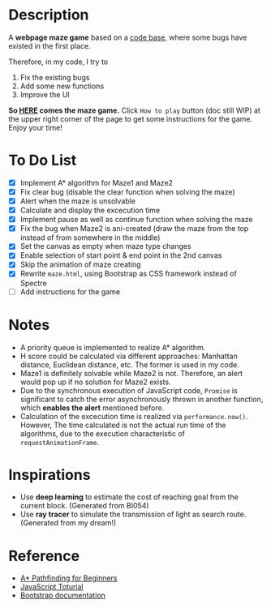 Description
===========
A **webpage maze game** based on a [code base](https://github.com/zilinglius/maze), where some bugs have existed in the first place. 

Therefore, in my code, I try to 
1. Fix  the existing bugs
2. Add some new functions 
3. Improve the UI
   
**So [HERE](https://xx01cyx.github.io/Maze/) comes the maze game.** Click `How to play` button (doc still WIP) at the upper right corner of the page to get some instructions for the game. 
Enjoy your time!

To Do List
==========
- [x] Implement A* algorithm for Maze1 and Maze2
- [x] Fix clear bug (disable the clear function when solving the maze)
- [x] Alert when the maze is unsolvable
- [x] Calculate and display the excecution time
- [x] Implement pause as well as continue function when solving the maze
- [x] Fix the bug when Maze2 is ani-created (draw the maze from the top instead of from somewhere in the middle)
- [x] Set the canvas as empty when maze type changes
- [x] Enable selection of start point & end point in the 2nd canvas
- [x] Skip the animation of maze creating
- [x] Rewrite `maze.html`, using Bootstrap as CSS framework instead of Spectre
- [ ] Add instructions for the game

Notes
=====
* A priority queue is implemented to realize A* algorithm.
* H score could be calculated via different approaches: Manhattan distance, Euclidean distance, etc. The former is used in my code.
* Maze1 is definitely solvable while Maze2 is not. Therefore, an alert would pop up if no solution for Maze2 exists.
* Due to the synchronous execution of JavaScript code, `Promise` is significant to catch the error asynchronously thrown in another function, which **enables the alert** mentioned before.
* Calculation of the excecution time is realized via `performance.now()`. However, The time calculated is not the actual run time of the algorithms, due to the execution characteristic of `requestAnimationFrame`.

Inspirations
============
* Use **deep learning** to estimate the cost of reaching goal from the current block. (Generated from BI054)
* Use **ray tracer** to simulate the transmission of light as search route. (Generated from my dream!)

Reference
=========
* [A* Pathfinding for Beginners](https://www.gamedev.net/reference/articles/article2003.asp)
* [JavaScript Toturial](https://www.w3schools.com/js/default.asp)
* [Bootstrap documentation](https://getbootstrap.com/docs/4.5/getting-started/introduction/)

